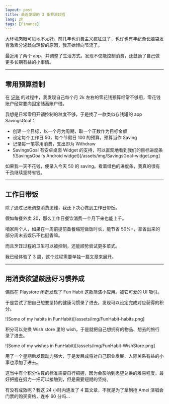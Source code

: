 ```yaml
---
layout: post
title: 最近发现的 3 条节流妙招
lang: zh
tags: [Finance]
---
```


大环境肉眼可见地不太好，前几年也消费主义疯狂过了，也许也有年纪渐长脑袋发育激素分泌趋向理智的原因，我开始倾向节流了。

最近用了两个 app，并调整了生活方式。发现不仅能控制消费，还鼓励了自己做更多长期有益的小事情。

---

## 零用预算控制

在 [记账](https://vivionlin.github.io/2023/11/09/My-Money-Management-Method.html) 的过程中，我发现自己每个月 2k 左右的零花钱预算经常不够用，零花钱账户经常要向固定储蓄账户借。

我想是日常零用开销控制的粒度不够，于是找了一款类似存钱罐的 app SavingsGoal：
 * 创建一个目标，以一个月为周期，取一个正数作为目标金额
 * 设定每个工作日 50，每个节假日 100 的预算，预算当作 Saving
 * 记录每一笔零用消费，支出即为 Withdraw
 * SavingsGoal 有安卓桌面 Widget 的支持，可以直观地看到我们的目标进度条
!(SavingsGoal's Android widget)[/assets/img/SavingsGoal-widget.png]

如果我一天不花钱，便录入今天 50 的 saving。看着绿色的进度条，我真的很有干劲继续坚持省钱。

---

## 工作日带饭

除了通过记账调整消费思维，我还下决心做到工作日带饭。

假如每餐外卖 20，那么工作日餐饮消费一个月下来也能上千。

咱家两个人，如果在一周前提前备餐缩短做饭时长，能节省 50%+，拿省出来的部分周末去娱乐不也挺香嘛。

而且烹饪过程的卫生可以被控制，还能顺势尝试更多菜式。

我已经体验了 3 周，这个过程需要单独一篇文章来展开。

---

## 用消费欲望鼓励好习惯养成

偶然在 Playstore 闲逛发现了 Fun Habit 这款简洁小应用。被它可爱的 UI 吸引。

于是尝试了把自己想要坚持的健康习惯录了进去，发现可以设定完成对应获得的积分。

!(Some of my habits in FunHabit)[/assets/img/FunHabit-habits.png]

积分可以兑换 Wish store 里的 wish，于是就把自己想拥有的物品、想去的旅行录了进去。

!(Some of my wishes in FunHabit)[/assets/img/FunHabit-WishStore.png]

用了一个星期后发现动力强大，于是发展成将对自己职业发展、人际关系有益的小事也添加了进去。

这当中有个积分估算的标准需要自行把握，因为会影响到愿望兑换的难易程度。最好把握在努力一把可以接触到，但是需要短期的坚持。

有没有成效呢？我这 24 小时内连发了 4 篇文章，不就是为了拿到抢 Amei 演唱会门票的购买资格，连补 60 分吗...
